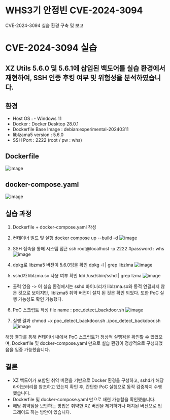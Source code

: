 # WHS3기 안정빈 CVE-2024-3094
CVE-2024-3094 실습 환경 구축 및 보고
# CVE-2024-3094 실습 

## XZ Utils 5.6.0 및 5.6.1에 삽입된 백도어를 실습 환경에서 재현하여, SSH 인증 후킹 여부 및 위험성을 분석하였습니다.

## 환경
- Host OS : - Windows 11
- Docker : Docker Desktop 28.0.1
- Dockerfile Base Image : debian:experimental-20240311
- liblzama5 version :  5.6.0
- SSH Port : 2222 (root / pw : whs)

## Dockerfile 
![image](https://github.com/user-attachments/assets/8bf5d1fa-a584-427f-861c-68348e53d096)

## docker-compose.yaml
![image](https://github.com/user-attachments/assets/d8ee9388-8aae-431b-96cf-d1a3b81d21e9)

## 실습 과정
1. Dockerfile + docker-compose.yaml 작성
2. 컨테이너 빌드 및 실행
docker compose up --build -d
![image](https://github.com/user-attachments/assets/a4045315-fb9f-4a28-9fee-88b4251576ac)

3. SSH 접속을 통해 시스템 접근
ssh root@localhost -p 2222
#password : whs
![image](https://github.com/user-attachments/assets/4eb3bc87-1491-4a53-ab55-9ff1d3f25996)

4. dpkg로 libzma5 버전이 5.6.0임을 확인
dpkg -l | grep libzlma
![image](https://github.com/user-attachments/assets/3bc9b59c-53aa-4f9a-97ca-80dd6206ba92)

5. sshd가 liblzma.so 사용 여부 확인
ldd /usr/sbin/sshd | grep lzma
![image](https://github.com/user-attachments/assets/3b16ea71-9336-497e-86e5-3acdc14ee84f)
- 출력 없음 -> 이 실습 환경에서는 sshd 바이너리가 liblzma.so와 동적 연결되지 않은 것으로 보이지만, 
liblzma5 취약 버전이 설치 된 것은 확인 되었다. 또한 PoC 실행 가능성도 확인 가능했다.

6. PoC 스크립트 작성
file name : poc_detect_backdoor.sh
![image](https://github.com/user-attachments/assets/05ca70f2-927d-4235-8d18-d26b490ef040)


7. 실행 결과
chmod +x poc_detect_backdoor.sh
./poc_detect_backdoor.sh
![image](https://github.com/user-attachments/assets/434d15dd-d661-476f-a456-4e477498ae33)

해당 결과를 통해 컨테이너 내에서 PoC 스크립트가 정상적 실행됨을 확인할 수 있었으며,
Dockerfile 및 docker-compose.yaml 만으로 실습 환경이 정상적으로 구성되었음을 입증 가능했습니다.

## 결론
- XZ 백도어가 포함된 취약 버전을 기반으로 Docker 환경을 구성하고, sshd가 해당 라이브러리를 참조하고 있는지 확인 후, 간단한 PoC 실행으로 동작 검증까지 수행했습니다.
- Dockerfile 및 docker-compose.yaml 만으로 재현 가능함을 확인했습니다.
- 해당 취약점을 보안하는 방법은 취약한 XZ 버전을 제거하거나 패치된 버전으로 업그레이드 하는 방안이 있습니다.
